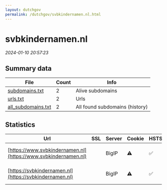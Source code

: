 ```yaml
---
layout: dutchgov
permalink: /dutchgov/svbkindernamen.nl.html
---
```



# svbkindernamen.nl
*2024-01-10 20:57:23*
## Summary data


| File       | Count | Info |
|------------|-------|------|
|[subdomains.txt](/data/svbkindernamen.nl/subdomains.txt)|2|Alive subdomains|
|[urls.txt](/data/svbkindernamen.nl/urls.txt)|2|Urls|
|[all_subdomains.txt](/data/svbkindernamen.nl/all_subdomains.txt)|2|All found subdomains (history)|


## Statistics


| Url | SSL | Server | Cookie | HSTS | CSP | XFO | XXP | RP | Tech |Title |
|------------|-------|------|------|------|------|------|------|------|------|------|
|[https://www.svbkindernamen.nl](https://www.svbkindernamen.nl)| |BigIP|:warning: |:white_check_mark: | :white_check_mark:| :white_check_mark: | :white_check_mark: | :white_check_mark: |F5 BigIP HSTS||
|[https://svbkindernamen.nl](https://svbkindernamen.nl)| |BigIP|:warning: |:white_check_mark: | :white_check_mark:| :white_check_mark: | :white_check_mark: | :white_check_mark: |F5 BigIP HSTS||